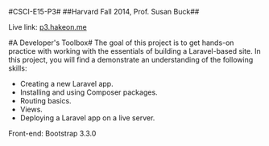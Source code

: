 #CSCI-E15-P3#
##Harvard Fall 2014, Prof. Susan Buck##

Live link:  <a href="http://p3.hakeon.com" target="_blank">p3.hakeon.me</a>

#A Developer's Toolbox#
The goal of this project is to get hands-on practice with working with the essentials of building a Laravel-based site.
In this project, you will find a demonstrate an understanding of the following skills:
* Creating a new Laravel app.
* Installing and using Composer packages.
* Routing basics.
* Views.
* Deploying a Laravel app on a live server.

Front-end: Bootstrap 3.3.0


